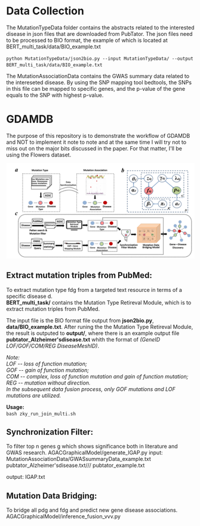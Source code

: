 # Data Collection
The MutationTypeData folder contains the abstracts related to the interested disease in json files that are downloaded from PubTator. The json files need to be processed to BIO format, the example of which is located at BERT_multi_task/data/BIO_example.txt

`python MutationTypeData/json2bio.py --input MutationTypeData/ --output BERT_multi_task/data/BIO_example.txt`

The MutationAssociationData contains the GWAS summary data related to the intereseted disease. By using the SNP mapping tool bedtools, the SNPs in this file can be mapped to specific genes, and the p-value of the gene equals to the SNP with highest p-value.

# GDAMDB
The purpose of this repository is to demonstrate the workflow of 
GDAMDB and NOT to implement it note to note and at the same time I will
 try not to miss out on the major bits discussed in the paper.
 For that matter, I'll be using the Flowers dataset.

![avatar](picture/workflow.png)

## Extract mutation triples from PubMed: 
To extract mutation type fdg from a targeted text resource in terms of a specific disease d.  
**BERT_multi_task/** contains the Mutation Type Retireval Module, which is to extract mutation triples from PubMed.  

The input file is the BIO format file output from **json2bio.py**, **data/BIO_example.txt**. After runing the the Mutation Type Retireval Module, the result is outputed to **output/**, where there is an example output file **pubtator_Alzheimer'sdisease.txt** whith the format of *(GeneID LOF/GOF/COM/REG DiseaseMeshID)*.

*Note:   
LOF -- loss of function mutation;   
GOF -- gain of function mutation;   
COM -- complex, loss of function mutation and gain of function mutation;   
REG -- mutation without direction.  
In the subsequent data fusion process, only GOF mutations and LOF mutations are utilized.*  

**Usage:**  
`bash zky_run_join_multi.sh`

 
## Synchronization Filter: 
To filter top n genes g which shows significance both in literature and GWAS research. 
AGACGraphicalModel/generate_IGAP.py
input: MutationAssociationData/GWASsummaryData_example.txt 
       pubtator_Alzheimer'sdisease.txt/// pubtator_example.txt
       
output: IGAP.txt
 
## Mutation Data Bridging: 
To bridge all pdg and fdg and predict new gene disease associations.  
AGACGraphicalModel/inference_fusion_vvv.py

